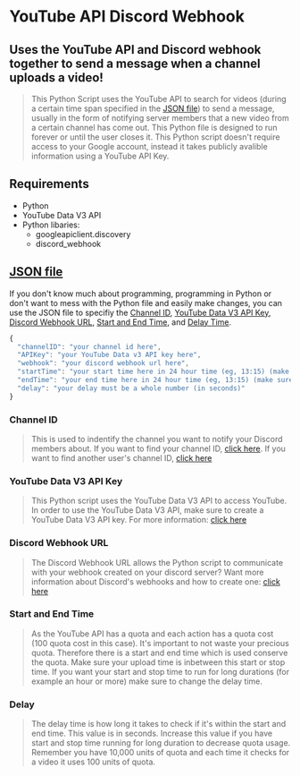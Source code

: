 # YouTube API Discord Webhook
## Uses the YouTube API and Discord webhook together to send a message when a channel uploads a video!

> This Python Script uses the YouTube API to search for videos (during a certain time span specified in the [JSON file](../master/keys.json)) to send a message, usually in the form of notifying server members that a new video from a certain channel has come out. This Python file is designed to run forever or until the user closes it. This Python script doesn't require access to your Google account, instead it takes publicly avalible information using a YouTube API Key.

## Requirements
- Python
- YouTube Data V3 API
- Python libaries:
    - googleapiclient.discovery
    - discord_webhook 
    

## [JSON file](../master/keys.json)
If you don't know much about programming, programming in Python or don't want to mess with the Python file and easily make changes, you can use the JSON file to specifiy the [Channel ID](#Channel--ID), [YouTube Data V3 API Key](#YouTube--Data--V3--API--Key), [Discord Webhook URL](#Discord--Webhook--URL), [Start and End Time](#Start--and--End--Time), and [Delay Time](#Delay--Time). 

```js
{
  "channelID": "your channel id here",
  "APIKey": "your YouTube Data v3 API key here",
  "webhook": "your discord webhook url here",
  "startTime": "your start time here in 24 hour time (eg, 13:15) (make sure minutes are "2" not "02")",
  "endTime": "your end time here in 24 hour time (eg, 13:15) (make sure minutes are "2" not "02")"
  "delay": "your delay must be a whole number (in seconds)"
}
```

### Channel ID 
> This is used to indentify the channel you want to notify your Discord members about. If you want to find your channel ID, [click here](https://support.google.com/youtube/answer/3250431?hl=en). If you want to find another user's channel ID, [click here](https://commentpicker.com/youtube-channel-id.php)

### YouTube Data V3 API Key
> This Python script uses the YouTube Data V3 API to access YouTube. In order to use the YouTube Data V3 API, make sure to create a YouTube Data V3 API key. For more information: [click here](https://developers.google.com/youtube/v3/getting-started) 

### Discord Webhook URL
> The Discord Webhook URL allows the Python script to communicate with your webhook created on your discord server? Want more information about Discord's webhooks and how to create one: [click here](https://support.discordapp.com/hc/en-us/articles/228383668-Intro-to-Webhooks) 

### Start and End Time
> As the YouTube API has a quota and each action has a quota cost (100 quota cost in this case). It's important to not waste your precious quota. Therefore there is a start and end time which is used conserve the quota. Make sure your upload time is inbetween this start or stop time. If you want your start and stop time to run for long durations (for example an hour or more) make sure to change the delay time. 

### Delay
> The delay time is how long it takes to check if it's within the start and end time. This value is in seconds. Increase this value if you have start and stop time running for long duration to decrease quota usage. Remember you have 10,000 units of quota and each time it checks for a video it uses 100 units of quota. 


